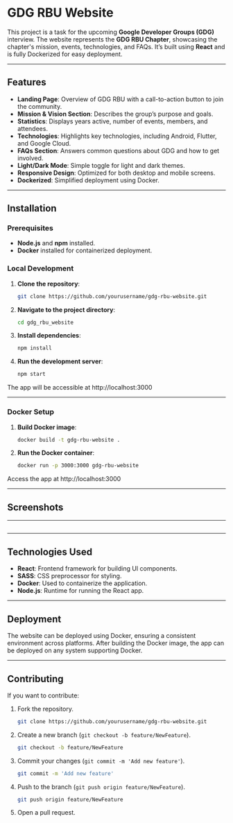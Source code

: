 # GDG RBU Website

This project is a task for the upcoming **Google Developer Groups (GDG)** interview. The website represents the **GDG RBU Chapter**, showcasing the chapter's mission, events, technologies, and FAQs. It’s built using **React** and is fully Dockerized for easy deployment.

---

## Features

- **Landing Page**: Overview of GDG RBU with a call-to-action button to join the community.
- **Mission & Vision Section**: Describes the group’s purpose and goals.
- **Statistics**: Displays years active, number of events, members, and attendees.
- **Technologies**: Highlights key technologies, including Android, Flutter, and Google Cloud.
- **FAQs Section**: Answers common questions about GDG and how to get involved.
- **Light/Dark Mode**: Simple toggle for light and dark themes.
- **Responsive Design**: Optimized for both desktop and mobile screens.
- **Dockerized**: Simplified deployment using Docker.

---

## Installation

### Prerequisites

- **Node.js** and **npm** installed.
- **Docker** installed for containerized deployment.

### Local Development

1. **Clone the repository**:

   ```bash
   git clone https://github.com/yourusername/gdg-rbu-website.git

2. **Navigate to the project directory**:

   ```bash
   cd gdg_rbu_website

3. **Install dependencies**:

   ```bash
   npm install

4. **Run the development server**:

   ```bash
   npm start

The app will be accessible at http://localhost:3000

---

### Docker Setup

1. **Build Docker image**:

   ```bash
   docker build -t gdg-rbu-website .

2. **Run the Docker container**:

   ```bash
   docker run -p 3000:3000 gdg-rbu-website

Access the app at http://localhost:3000

---

## Screenshots



---

##

---

## Technologies Used

- **React**: Frontend framework for building UI components.
- **SASS**: CSS preprocessor for styling.
- **Docker**: Used to containerize the application.
- **Node.js**: Runtime for running the React app.

---

## Deployment

The website can be deployed using Docker, ensuring a consistent environment across platforms. After building the Docker image, the app can be deployed on any system supporting Docker.

---

## Contributing

If you want to contribute:

1. Fork the repository.

    ```bash
    git clone https://github.com/yourusername/gdg-rbu-website.git

2. Create a new branch (`git checkout -b feature/NewFeature`).

    ```bash
    git checkout -b feature/NewFeature

3. Commit your changes (`git commit -m 'Add new feature'`).

    ```bash
    git commit -m 'Add new feature'

4. Push to the branch (`git push origin feature/NewFeature`).

    ```bash
    git push origin feature/NewFeature

5. Open a pull request.